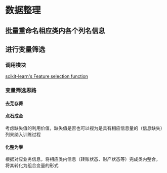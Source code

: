 # 数据整理

## 批量重命名相应类内各个列名信息

## 进行变量筛选

### 调用模块

[scikit-learn's Feature selection function](https://scikit-learn.org/stable/modules/feature_selection.html#)

### 变量筛选思路

#### 去芜存菁

#### 点石成金

考虑缺失值的利用价值，缺失值是否也可以视为是具有相应信息量的（信息缺失）列来纳入训练过程

#### 化整为零

根据对应业务信息，将相应类内信息（转账状态、财产状态等）完成类内整合， 将其转化为组合变量的形式